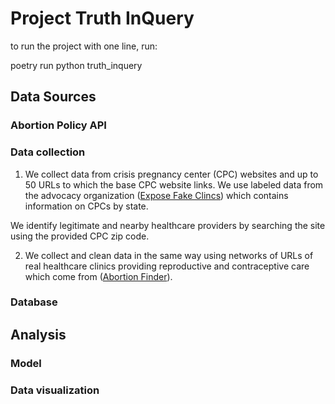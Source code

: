 # Project Truth InQuery

to run the project with one line, run:

poetry run python truth_inquery

## Data Sources
### Abortion Policy API

### Data collection
1. We collect data from crisis pregnancy center (CPC) websites and up to 50 URLs to which the base CPC website links. 
We use labeled data from the advocacy organization ([Expose Fake Clincs](https://www.exposefakeclinics.com/)) which contains information on CPCs by state. 

We identify legitimate and nearby healthcare providers by searching the 
site using the provided CPC zip code. 

2. We collect and clean data in the same way using networks of URLs of real healthcare clinics providing reproductive and contraceptive care which come from ([Abortion Finder](https://www.abortionfinder.org/)). 

### Database

## Analysis

### Model

### Data visualization
